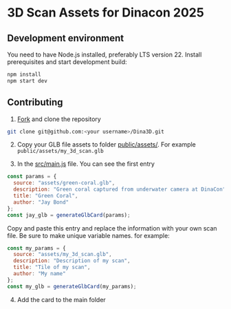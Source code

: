 # 3D Scan Assets for Dinacon 2025

## Development environment

You need to have Node.js installed, preferably LTS version 22. Install prerequisites and start development build:

```sh
npm install
npm start dev
```

## Contributing

1. [Fork](https://docs.github.com/en/pull-requests/collaborating-with-pull-requests/working-with-forks/fork-a-repo) and clone the repository

```sh
git clone git@github.com:<your username>/Dina3D.git
```

2. Copy your GLB file assets to folder [public/assets/](public/assets/). For example `public/assets/my_3d_scan.glb`

3. In the [src/main.js](src/main.js) file. You can see the first entry

```js
const params = {
  source: "assets/green-coral.glb",
  description: "Green coral captured from underwater camera at DinaCon",
  title: "Green Coral",
  author: "Jay Bond"
};
const jay_glb = generateGlbCard(params);
```

Copy and paste this entry and replace the information with your own scan file. Be sure to make unique variable names. for example:

```js
const my_params = {
  source: "assets/my_3d_scan.glb",
  description: "Description of my scan",
  title: "Tile of my scan",
  author: "My name"
};
const my_glb = generateGlbCard(my_params);
```

4. Add the card to the main folder

